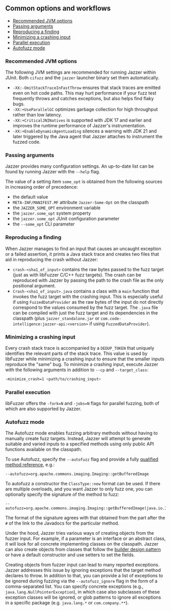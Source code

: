 ## Common options and workflows

* [Recommended JVM options](#recommended-jvm-options)
* [Passing arguments](#passing-arguments)
* [Reproducing a finding](#reproducing-a-finding)
* [Minimizing a crashing input](#minimizing-a-crashing-input)
* [Parallel execution](#parallel-execution)
* [Autofuzz mode](#autofuzz-mode)

<!-- Created by https://github.com/ekalinin/github-markdown-toc -->

### Recommended JVM options

The following JVM settings are recommended for running Jazzer within JUnit.
Both `cifuzz` and the `jazzer` launcher binary set them automatically.

* `-XX:-OmitStackTraceInFastThrow` ensures that stack traces are emitted even on hot code paths.
  This may hurt performance if your fuzz test frequently throws and catches exceptions, but also helps find flaky bugs.
* `-XX:+UseParallelGC` optimizes garbage collection for high throughput rather than low latency.
* `-XX:+CriticalJNINatives` is supported with JDK 17 and earlier and improves the runtime performance of Jazzer's instrumentation.
* `-XX:+EnableDynamicAgentLoading` silences a warning with JDK 21 and later triggered by the Java agent that Jazzer attaches to instrument the fuzzed code.

### Passing arguments

Jazzer provides many configuration settings. An up-to-date list can be found by running Jazzer with the `--help` flag.

The value of a setting item `some_opt` is obtained from the following sources in increasing order of precedence:

- the default value
- `META-INF/MANIFEST.MF` attribute `Jazzer-Some-Opt` on the classpath
- the `JAZZER_SOME_OPT` environment variable
- the `jazzer.some_opt` system property
- the `jazzer.some_opt` JUnit configuration parameter
- the `--some_opt` CLI parameter

### Reproducing a finding

When Jazzer manages to find an input that causes an uncaught exception or a failed assertion, it prints a Java stack trace and creates two files that aid in reproducing the crash without Jazzer:

* `crash-<sha1_of_input>` contains the raw bytes passed to the fuzz target (just as with libFuzzer C/C++ fuzz targets).
  The crash can be reproduced with Jazzer by passing the path to the crash file as the only positional argument.
* `Crash-<sha1_of_input>.java` contains a class with a `main` function that invokes the fuzz target with the crashing input.
  This is especially useful if using `FuzzedDataProvider` as the raw bytes of the input do not directly correspond to the values consumed by the fuzz target.
  The `.java` file can be compiled with just the fuzz target and its dependencies in the classpath (plus `jazzer_standalone.jar` or `com.code-intelligence:jazzer-api:<version>` if using `FuzzedDataProvider`).

### Minimizing a crashing input

Every crash stack trace is accompanied by a `DEDUP_TOKEN` that uniquely identifies the relevant parts of the stack trace.
This value is used by libFuzzer while minimizing a crashing input to ensure that the smaller inputs reproduce the "same" bug.
To minimize a crashing input, execute Jazzer with the following arguments in addition to `--cp` and `--target_class`:

```bash
-minimize_crash=1 <path/to/crashing_input>
```

### Parallel execution

libFuzzer offers the `-fork=N` and `-jobs=N` flags for parallel fuzzing, both of which are also supported by Jazzer.

### Autofuzz mode

The Autofuzz mode enables fuzzing arbitrary methods without having to manually create fuzz targets.
Instead, Jazzer will attempt to generate suitable and varied inputs to a specified methods using only public API functions available on the classpath.

To use Autofuzz, specify the `--autofuzz` flag and provide a fully [qualified method reference](https://docs.oracle.com/javase/specs/jls/se8/html/jls-15.html#jls-15.13), e.g.:
```
--autofuzz=org.apache.commons.imaging.Imaging::getBufferedImage
```
To autofuzz a constructor the `ClassType::new` format can be used.
If there are multiple overloads, and you want Jazzer to only fuzz one, you can optionally specify the signature of the method to fuzz:
```
--autofuzz=org.apache.commons.imaging.Imaging::getBufferedImage(java.io.InputStream,java.util.Map)
```
The format of the signature agrees with that obtained from the part after the `#` of the link to the Javadocs for the particular method.

Under the hood, Jazzer tries various ways of creating objects from the fuzzer input.
For example, if a parameter is an interface or an abstract class, it will look for all concrete implementing classes on the classpath.
Jazzer can also create objects from classes that follow the [builder design pattern](https://www.baeldung.com/creational-design-patterns#builder) or have a default constructor and use setters to set the fields.

Creating objects from fuzzer input can lead to many reported exceptions.
Jazzer addresses this issue by ignoring exceptions that the target method declares to throw.
In addition to that, you can provide a list of exceptions to be ignored during fuzzing via the `--autofuzz_ignore` flag in the form of a comma-separated list.
You can specify concrete exceptions (e.g., `java.lang.NullPointerException`), in which case also subclasses of these exception classes will be ignored, or glob patterns to ignore all exceptions in a specific package (e.g. `java.lang.*` or `com.company.**`).
